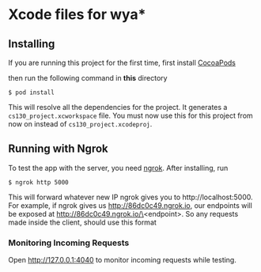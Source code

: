# Xcode files for wya*

## Installing
If you are running this project for the first time, first install <a href="https://guides.cocoapods.org/using/getting-started.html" target="_blank">CocoaPods</a>
 
then run the following command in **this** directory
    
    $ pod install

This will resolve all the dependencies for the project. It generates a `cs130_project.xcworkspace` file. You must now use this for this project from now on instead of `cs130_project.xcodeproj`.

## Running with Ngrok

To test the app with the server, you need [ngrok](https://ngrok.com/download). After installing, run

    $ ngrok http 5000

This will forward whatever new IP ngrok gives you to http://localhost:5000. For example, if ngrok gives us http://86dc0c49.ngrok.io, our endpoints will be exposed at http://86dc0c49.ngrok.io/\<endpoint\>. So any requests made inside the client, should use this format

### Monitoring Incoming Requests

Open http://127.0.0.1:4040 to monitor incoming requests while testing. 
